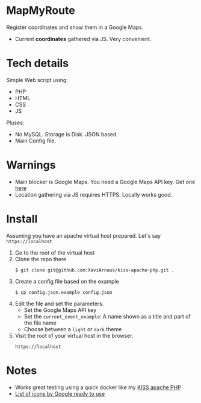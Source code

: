# MapMyRoute
Register coordinates and show them in a Google Maps.

- Current **coordinates** gathered via JS. Very convenient.

# Tech details
Simple Web script using:
- PHP
- HTML
- CSS
- JS

Pluses:
- No MySQL. Storage is Disk. JSON based.
- Main Config file.

# Warnings

- Main blocker is Google Maps. You need a Google Maps API key. Get one [here](https://developers.google.com/maps/documentation/embed/get-api-key)
- Location gathering via JS requires HTTPS. Locally works good.

# Install

Assuming you have an apache virtual host prepared. Let's say `https://localhost`

1. Go to the root of the virtual host
1. Clone the repo there 
    ```
    $ git clone git@github.com:XaviArnaus/kiss-apache-php.git .
    ``` 
1. Create a config file based on the example
    ```
    $ cp config.json.example config.json
    ```
1. Edit the file and set the parameters.
    - Set the Google Maps API key
    - Set the `current_event_example`: A name shown as a title and part of the file name
    - Choose between a `light` or `dark` theme
1. Visit the root of your virtual host in the browser.
    ```
    https://localhost
    ``` 

# Notes

- Works great testing using a quick docker like my [KISS apache PHP](https://github.com/XaviArnaus/kiss-apache-php)
- [List of icons by Google ready to use](https://sites.google.com/site/gmapsdevelopment/)
    
